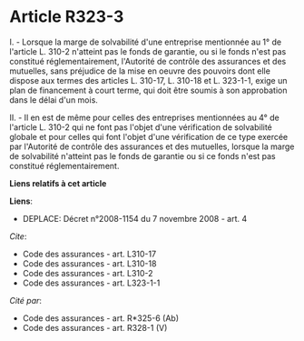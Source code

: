 # Article R323-3

I. - Lorsque la marge de solvabilité d'une entreprise mentionnée au 1° de l'article L. 310-2 n'atteint pas le fonds de
garantie, ou si le fonds n'est pas constitué réglementairement, l'Autorité de contrôle des assurances et des mutuelles, sans
préjudice de la mise en oeuvre des pouvoirs dont elle dispose aux termes des articles L. 310-17, L. 310-18 et L. 323-1-1,
exige un plan de financement à court terme, qui doit être soumis à son approbation dans le délai d'un mois.

II. - Il en est de même pour celles des entreprises mentionnées au 4° de l'article L. 310-2 qui ne font pas l'objet d'une
vérification de solvabilité globale et pour celles qui font l'objet d'une vérification de ce type exercée par l'Autorité de
contrôle des assurances et des mutuelles, lorsque la marge de solvabilité n'atteint pas le fonds de garantie ou si ce fonds
n'est pas constitué réglementairement.

**Liens relatifs à cet article**

**Liens**:

  - DEPLACE: Décret n°2008-1154 du 7 novembre 2008 - art. 4

_Cite_:

  - Code des assurances - art. L310-17
  - Code des assurances - art. L310-18
  - Code des assurances - art. L310-2
  - Code des assurances - art. L323-1-1

_Cité par_:

  - Code des assurances - art. R*325-6 (Ab)
  - Code des assurances - art. R328-1 (V)
